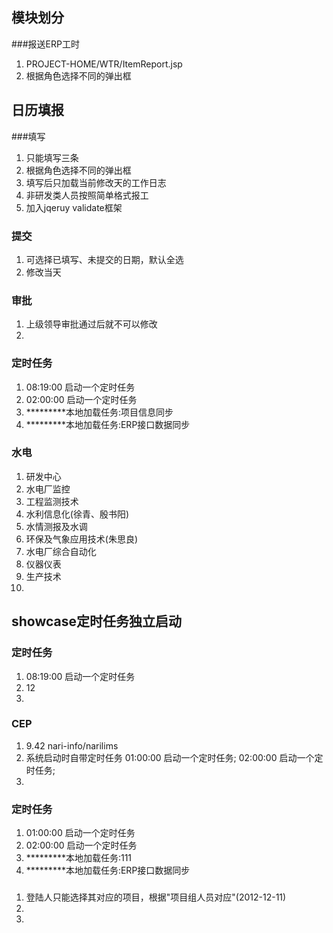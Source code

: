 ## 模块划分

###报送ERP工时
1. PROJECT-HOME/WTR/ItemReport.jsp
2. 根据角色选择不同的弹出框


## 日历填报

###填写
1. 只能填写三条
2. 根据角色选择不同的弹出框
3. 填写后只加载当前修改天的工作日志
4. 非研发类人员按照简单格式报工
5. 加入jqeruy validate框架

### 提交
1. 可选择已填写、未提交的日期，默认全选
2. 修改当天

### 审批
1. 上级领导审批通过后就不可以修改
2. 

### 定时任务
1. 08:19:00 启动一个定时任务
2. 02:00:00 启动一个定时任务
3. *********本地加载任务:项目信息同步
4. *********本地加载任务:ERP接口数据同步

### 水电
1. 研发中心
2. 水电厂监控
3. 工程监测技术
4. 水利信息化(徐青、殷书阳)
5. 水情测报及水调
6. 环保及气象应用技术(朱思良)
7. 水电厂综合自动化
8. 仪器仪表
9. 生产技术
10. 

## showcase定时任务独立启动
### 定时任务
1. 08:19:00 启动一个定时任务
2. 12
3. 

### CEP
1. 9.42 nari-info/narilims
2. 系统启动时自带定时任务 01:00:00 启动一个定时任务; 02:00:00 启动一个定时任务;
3. 

### 定时任务
1. 01:00:00 启动一个定时任务
2. 02:00:00 启动一个定时任务
3. *********本地加载任务:111
4. *********本地加载任务:ERP接口数据同步

###
1. 登陆人只能选择其对应的项目，根据"项目组人员对应"(2012-12-11)
2. 
3. 
